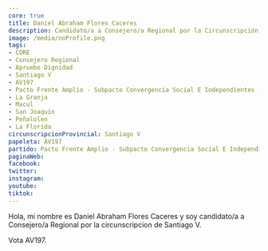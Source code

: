 ```yaml
---
core: true
title: Daniel Abraham Flores Caceres
description: Candidato/a a Consejero/a Regional por la Circunscripción de Santiago V
image: /media/noProfile.png
tags:
- CORE
- Consejero Regional
- Apruebo Dignidad
- Santiago V
- AV197
- Pacto Frente Amplio - Subpacto Convergencia Social E Independientes - Revolucion Democratica
- La Granja
- Macul
- San Joaquin
- Peñalolen
- La Florida
circunscripcionProvincial: Santiago V
papeleta: AV197
partido: Pacto Frente Amplio - Subpacto Convergencia Social E Independientes - Revolucion Democratica
paginaWeb:
facebook:
twitter:
instagram:
youtube:
tiktok:
---
```

Hola, mi nombre es Daniel Abraham Flores Caceres y soy candidato/a a Consejero/a Regional por la circunscripcion de Santiago V.

Vota AV197.